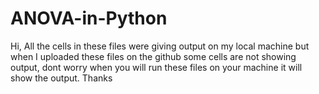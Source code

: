 # ANOVA-in-Python
Hi,
All the cells in these files were giving output on my local machine but when I uploaded these files on the github some cells are not showing output, 
dont worry when you will run these files on your machine it will show the output. 
Thanks
